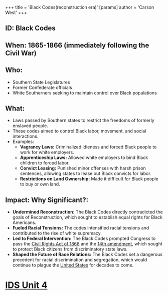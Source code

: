 +++
 title = 'Black Codes(reconstruction era)'
[params]
	author = 'Carson West'
+++
## ID: Black Codes

## When: 1865-1866 (immediately following the Civil War)

## Who: 
* Southern State Legislatures 
* Former Confederate officials
* White Southerners seeking to maintain control over Black populations

## What: 
* Laws passed by Southern states to restrict the freedoms of formerly enslaved people.
* These codes aimed to control Black labor, movement, and social interactions.
* Examples:
    * **Vagrancy Laws:**  Criminalized idleness and forced Black people to work for white employers.
    * **Apprenticeship Laws:** Allowed white employers to bind Black children to forced labor.
    * **Convict Leasing:** Punished minor offenses with harsh prison sentences, allowing states to lease out Black convicts for labor.
    * **Restrictions on Land Ownership:** Made it difficult for Black people to buy or own land.

## Impact: Why Significant?: 
* **Undermined Reconstruction:** The Black Codes directly contradicted the goals of Reconstruction, which sought to establish equal rights for Black Americans.
* **Fueled Racial Tensions:** The codes intensified racial tensions and contributed to the rise of white supremacy.
* **Led to Federal Intervention:** The Black Codes prompted Congress to pass the [Civil Rights Act of 1866](./../civil-rights-act-of-1866/) and the [14th amendment](./../14th-amendment/), which sought to protect Black citizens from discriminatory state laws.
* **Shaped the Future of Race Relations:** The Black Codes set a dangerous precedent for racial discrimination and segregation, which would continue to plague the [United States](./../united-states/) for decades to come. 

# [IDS Unit 4](./../ids-unit-4/)
